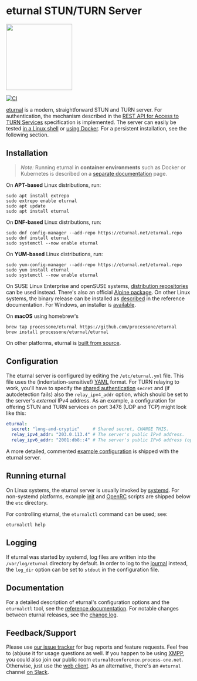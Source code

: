 # eturnal STUN/TURN Server

<p align="left"><img src="https://eturnal.net/hello.png" height="180"></p>

[![CI](https://github.com/processone/eturnal/actions/workflows/ci.yml/badge.svg)][1]

[eturnal][2] is a modern, straightforward STUN and TURN server. For
authentication, the mechanism described in the [REST API for Access to TURN
Services][3] specification is implemented. The server can easily be tested [in a
Linux shell][4] or [using Docker][5]. For a persistent installation, see the
following section.

## Installation

> _Note:_ Running eturnal in **container environments** such as Docker or
> Kubernetes is described on a [separate documentation][6] page.

On **APT-based** Linux distributions, run:

    sudo apt install extrepo
    sudo extrepo enable eturnal
    sudo apt update
    sudo apt install eturnal

On **DNF-based** Linux distributions, run:

    sudo dnf config-manager --add-repo https://eturnal.net/eturnal.repo
    sudo dnf install eturnal
    sudo systemctl --now enable eturnal

On **YUM-based** Linux distributions, run:

    sudo yum-config-manager --add-repo https://eturnal.net/eturnal.repo
    sudo yum install eturnal
    sudo systemctl --now enable eturnal

On SUSE Linux Enterprise and openSUSE systems, [distribution repositories][7]
can be used instead. There's also an official [Alpine package][8]. On other
Linux systems, the binary release can be installed as [described][9] in the
reference documentation. For Windows, an installer is [available][10].

On **macOS** using homebrew's

    brew tap processone/eturnal https://github.com/processone/eturnal
    brew install processone/eturnal/eturnal

On other platforms, eturnal is [built from source][11].

## Configuration

The eturnal server is configured by editing the `/etc/eturnal.yml` file. This
file uses the (indentation-sensitive!) [YAML][12] format. For TURN relaying to
work, you'll have to specify the [shared authentication][3] `secret` and (if
autodetection fails) also the `relay_ipv4_addr` option, which should be set to
the server's _external_ IPv4 address. As an example, a configuration for
offering STUN and TURN services on port 3478 (UDP and TCP) might look like
this:

```yaml
eturnal:
  secret: "long-and-cryptic"     # Shared secret, CHANGE THIS.
  relay_ipv4_addr: "203.0.113.4" # The server's public IPv4 address.
  relay_ipv6_addr: "2001:db8::4" # The server's public IPv6 address (optional).
```

A more detailed, commented [example configuration][13] is shipped with the
eturnal server.

## Running eturnal

On Linux systems, the eturnal server is usually invoked by [systemd][14]. For
non-systemd platforms, example [init][15] and [OpenRC][16] scripts are shipped
below the `etc` directory.

For controlling eturnal, the `eturnalctl` command can be used; see:

    eturnalctl help

## Logging

If eturnal was started by systemd, log files are written into the
`/var/log/eturnal` directory by default. In order to log to the [journal][17]
instead, the `log_dir` option can be set to `stdout` in the configuration file.

## Documentation

For a detailed description of eturnal's configuration options and the
`eturnalctl` tool, see the [reference documentation][18]. For notable changes
between eturnal releases, see the [change log][19].

## Feedback/Support

Please use [our issue tracker][20] for bug reports and feature requests. Feel
free to (ab)use it for usage questions as well. If you happen to be using
[XMPP][21], you could also join our public room
`eturnal@conference.process-one.net`. Otherwise, just use the [web client][22].
As an alternative, there's an `#eturnal` channel [on Slack][23].

 [1]: https://github.com/processone/eturnal/actions/workflows/ci.yml
 [2]: https://eturnal.net/
 [3]: https://tools.ietf.org/html/draft-uberti-behave-turn-rest-00
 [4]: https://github.com/processone/eturnal/blob/master/QUICK-TEST.md
 [5]: https://github.com/processone/eturnal/blob/master/docker-k8s/QUICK-TEST.md
 [6]: https://eturnal.net/documentation/code/docker.html
 [7]: https://software.opensuse.org/download/?package=eturnal&project=devel:languages:erlang
 [8]: https://pkgs.alpinelinux.org/packages?name=eturnal
 [9]: https://eturnal.net/documentation/#Installation
[10]: https://eturnal.net/windows/
[11]: https://github.com/processone/eturnal/blob/1.10.1/INSTALL.md
[12]: https://en.wikipedia.org/wiki/YAML
[13]: https://github.com/processone/eturnal/blob/1.10.1/config/eturnal.yml
[14]: https://www.freedesktop.org/software/systemd/man/systemctl.html
[15]: https://github.com/processone/eturnal/blob/1.10.1/scripts/eturnal.init
[16]: https://github.com/processone/eturnal/blob/1.10.1/scripts/eturnal.openrc
[17]: https://www.freedesktop.org/software/systemd/man/systemd-journald.service.html
[18]: https://eturnal.net/documentation/
[19]: https://github.com/processone/eturnal/blob/1.10.1/CHANGELOG.md
[20]: https://github.com/processone/eturnal/issues
[21]: https://xmpp.org
[22]: https://eturnal.net/chat/
[23]: https://erlef.org/slack-invite/erlanger

